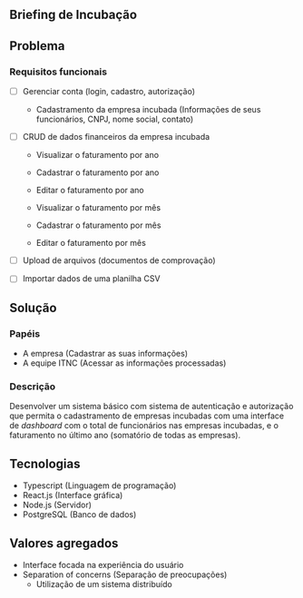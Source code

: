 ## Briefing de Incubação

## Problema

### Requisitos funcionais
 + [ ] Gerenciar conta (login, cadastro, autorização)
    - Cadastramento da empresa incubada (Informações de seus funcionários, CNPJ, nome social, contato)

 + [ ] CRUD de dados financeiros da empresa incubada
    - Visualizar o faturamento por ano
    - Cadastrar o faturamento por ano
    - Editar o faturamento por ano
    
    - Visualizar o faturamento por mês
    - Cadastrar o faturamento por mês
    - Editar o faturamento por mês

 + [ ] Upload de arquivos (documentos de comprovação)
 + [ ] Importar dados de uma planilha CSV

## Solução

### Papéis

 + A empresa (Cadastrar as suas informações)
 + A equipe ITNC (Acessar as informações processadas)

### Descrição

Desenvolver um sistema básico com sistema de autenticação e autorização que permita o cadastramento de empresas incubadas com uma interface de *dashboard* com o total de funcionários nas empresas incubadas, e o faturamento no último ano (somatório de todas as empresas).

## Tecnologias
 + Typescript (Linguagem de programação)
 + React.js (Interface gráfica)
 + Node.js (Servidor)
 + PostgreSQL (Banco de dados)

## Valores agregados
 + Interface focada na experiência do usuário
 + Separation of concerns (Separação de preocupações)
    - Utilização de um sistema distribuído
